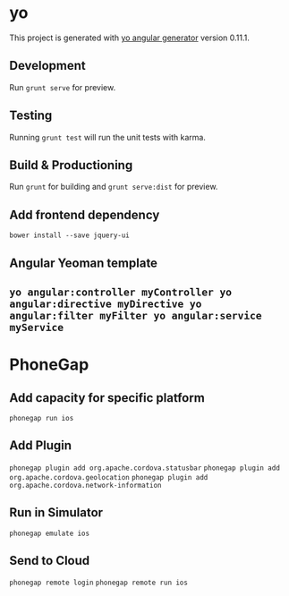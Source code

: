 # yo

This project is generated with [yo angular generator](https://github.com/yeoman/generator-angular)
version 0.11.1.

## Development

Run `grunt serve` for preview.

## Testing

Running `grunt test` will run the unit tests with karma.

## Build & Productioning

Run `grunt` for building and `grunt serve:dist` for preview.


## Add frontend dependency

`bower install --save jquery-ui` 

## Angular Yeoman template 
`
yo angular:controller myController
yo angular:directive myDirective
yo angular:filter myFilter
yo angular:service myService
`
-------------------------------------------------------------------

# PhoneGap


## Add capacity for specific platform

`phonegap run ios`

## Add Plugin

`phonegap plugin add org.apache.cordova.statusbar`
`phonegap plugin add org.apache.cordova.geolocation`
`phonegap plugin add org.apache.cordova.network-information`

## Run in Simulator

`phonegap emulate ios`

## Send to Cloud

`phonegap remote login`
`phonegap remote run ios`
